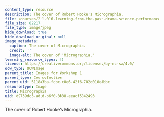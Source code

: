 ```yaml
---
content_type: resource
description: The cover of Robert Hooke's Micrographia.
file: /courses/21l-016-learning-from-the-past-drama-science-performance-spring-2009/d9739dc3ad1db6f03b38eeacf5042493_01.jpg
file_size: 82217
file_type: image/jpeg
hide_download: true
hide_download_original: null
image_metadata:
  caption: The cover of Micrographia.
  credit: ''
  image-alt: The cover of 'Micrographia.'
learning_resource_types: []
license: https://creativecommons.org/licenses/by-nc-sa/4.0/
ocw_type: OCWImage
parent_title: Images for Workshop 1
parent_type: CourseSection
parent_uid: 5118a3ba-fcbc-c0e6-42f6-702d010e8bbc
resourcetype: Image
title: Micrographia
uid: d9739dc3-ad1d-b6f0-3b38-eeacf5042493
---
```

The cover of Robert Hooke's Micrographia.